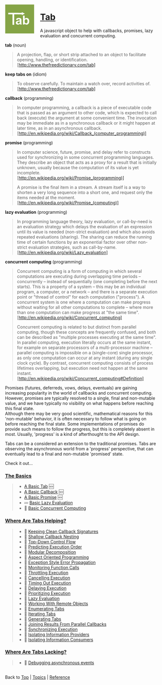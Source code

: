 <a name="top" ></a>

<img src="./doc/img/tab-logo96.png" alt="Tab logo" align="left" style="float:left;" /><img src="./doc/img/1x1.png" align="left" style="float:left;" height="96" width="20" />

# [Tab][top]
A javascript object to help with callbacks, promises, lazy evaluation and concurrent computing.
<br />

**tab** (noun)
> A projection, flap, or short strip attached to an object to facilitate opening, handling, or identification. <br /> [http://www.thefreedictionary.com/tab]

**keep tabs on** (idiom)
> To observe carefully.  To maintain a watch over, record activities of. <br /> [http://www.thefreedictionary.com/tab]

**callback** (programming)
> In computer programming, a callback is a piece of executable code that is passed as an argument to other code, which is expected to call back (execute) the argument at some convenient time. The invocation may be immediate as in a synchronous callback or it might happen at later time, as in an asynchronous callback. <br /> [http://en.wikipedia.org/wiki/Callback_(computer_programming)]

**promise** (programming)
> In computer science, future, promise, and delay refer to constructs used for synchronizing in some concurrent programming languages. They describe an object that acts as a proxy for a result that is initially unknown, usually because the computation of its value is yet incomplete. <br /> [http://en.wikipedia.org/wiki/Promise_(programming)]
>
> A promise is the final item in a stream. A stream itself is a way to shorten a very long sequence into a short one, and request only the items needed at the moment. <br /> [http://en.wikipedia.org/wiki/Promise_(computing)]

**lazy evaluation** (programming)
> In programming language theory, lazy evaluation, or call-by-need is an evaluation strategy which delays the evaluation of an expression until its value is needed (non-strict evaluation) and which also avoids repeated evaluations (sharing). The sharing can reduce the running time of certain functions by an exponential factor over other non-strict evaluation strategies, such as call-by-name. <br /> [http://en.wikipedia.org/wiki/Lazy_evaluation]

**concurrent computing** (programming)
>Concurrent computing is a form of computing in which several computations are executing during overlapping time periods – concurrently – instead of sequentially (one completing before the next starts). This is a property of a system – this may be an individual program, a computer, or a network – and there is a separate execution point or "thread of control" for each computation ("process"). A concurrent system is one where a computation can make progress without waiting for all other computations to complete – where more than one computation can make progress at "the same time". <br /> [http://en.wikipedia.org/wiki/Concurrent_computing]
>
> Concurrent computing is related to but distinct from parallel computing, though these concepts are frequently confused, and both can be described as "multiple processes executing at the same time". In parallel computing, execution literally occurs at the same instant, for example on separate processors of a multi-processor machine – parallel computing is impossible on a (single-core) single processor, as only one computation can occur at any instant (during any single clock cycle). By contrast, concurrent computing consists of process lifetimes overlapping, but execution need not happen at the same instant. <br /> [http://en.wikipedia.org/wiki/Concurrent_computing#Definition]



Promises (futures, deferreds, vows, delays, eventuals) are gaining increasing popularity in the world of callbacks and concurrent computing.  However, promises are typically resolved to a single, final and non-mutable value, and we have typically no visibility on what happens before reaching this final state.  
Although there may be very good scientific, mathematical reasons for this 'non-mutable' behavior, it is often necessary to follow what is going on before reaching the final state.  Some implementations of promises do provide such means to follow the progress, but this is completely absent in most.  Usually, 'progress' is a kind of afterthought to the API design.

Tabs can be a considered an extension to the traditional promises.  Tabs are observing the asynchronous world from a 'progress' perspective, that can eventually lead to a final and non-mutable 'promised' state.

Check it out...

<a name="cat-the-basics" ></a>
### [The Basics][cat-the-basics]
> * [A Basic Tab][topic-a-basic-tab] :new:
> * [A Basic Callback][topic-a-basic-callback] :new:
> * [A Basic Promise][topic-a-basic-promise] :new:
> * :zzz: [ Basic Lazy Evaluation][topic-basic-lazy-evaluation]
> * :construction: [ Basic Concurrent Computing][topic-basic-concurrent-computing]

<a name="cat-where-are-tabs-helping" ></a>
### [Where Are Tabs Helping?][cat-where-are-tabs-helping]
> * :thought_balloon: [ Keeping Clean Callback Signatures][topic-keeping-clean-callback-signatures]
> * :thought_balloon: [ Shallow Callback Nesting][topic-shallow-callback-nesting]
> * :thought_balloon: [ Top-Down Control Flow][topic-top-down-control-flow]
> * :thought_balloon: [ Predicting Execution Order][topic-predicting-execution-order]
> * :thought_balloon: [ Modular Decomposition][topic-modular-decomposition]
> * :thought_balloon: [ Aspect Oriented Programming][topic-aspect-oriented-programming]
> * :thought_balloon: [ Exception Style Error Propagation][topic-exception-style-error-propagation]
> * :thought_balloon: [ Monitoring Function Calls][topic-monitoring-function-calls]
> * :thought_balloon: [ Throttling Execution][topic-throttling-execution]
> * :thought_balloon: [ Cancelling Execution][topic-cancelling-execution]
> * :thought_balloon: [ Timing Out Execution][topic-timing-out-execution]
> * :thought_balloon: [ Delaying Execution][topic-delaying-execution]
> * :thought_balloon: [ Prioritizing Execution][topic-prioritizing-execution]
> * :thought_balloon: [ Lazy Evaluation][topic-lazy-evaluation]
> * :thought_balloon: [ Working With Remote Objects][topic-working-with-remote-objects]
> * :thought_balloon: [ Enumerating Tabs][topic-enumerating-tabs]
> * :thought_balloon: [ Iterating Tabs][topic-iterating-tabs]
> * :thought_balloon: [ Generating Tabs][topic-generating-tabs]
> * :thought_balloon: [ Joining Results From Parallel Callbacks][topic-joining-results-from-parallel-execution]
> * :thought_balloon: [ Synchronizing Execution][topic-synchronizing-execution]
> * :thought_balloon: [ Isolating Information Providers][topic-isolating-information-providers]
> * :thought_balloon: [ Isolating Information Consumers][topic-isolating-information-consumers]

<a name="cat-where-are-tabs-lacking" ></a>
### [Where Are Tabs Lacking?][cat-where-are-tabs-lacking]
> * :thought_balloon: [ Debugging asynchronous events][topic-debugging-asynchronous-events]



<br /> Back to [Top] | [Topics] | [Reference] <br />





[top]: #top "back to the top of this page"
[topics]: /doc/topics.md#topics "back to the 'Topics' section"
[reference]: /doc/reference.md#reference "back to the 'Reference' section"

[cat-the-basics]: #cat-the-basics "more topics under 'The Basics'"
[topic-a-basic-tab]: /doc/topics/a-basic-tab.md#topic-a-basic-tab "Topics / The Basics / A Basic Tab - creating and using a basic Tab object."
[topic-a-basic-callback]: /doc/topics/a-basic-callback.md#topic-a-basic-callback "Topics / The Basics / A Basic Callback - using a Tab object to handle callbacks."
[topic-a-basic-promise]: /doc/topics/a-basic-promise.md#topic-a-basic-promise "Topics / The Basics / A Basic Promise - using a Tab object as a promise."
[topic-basic-lazy-evaluation]: tbd "!!! thinking hard !!!"
[topic-basic-concurrent-computing]: tbd "!!! coming soon !!!"

[cat-where-are-tabs-helping]: #cat-where-are-tabs-helping "more topics under 'Where Are Tabs Helping'"
[topic-keeping-clean-callback-signatures]: tbd "!!! having some vague ideas !!!"
[topic-shallow-callback-nesting]: tbd "!!! having some vague ideas !!!"
[topic-top-down-control-flow]: tbd "!!! having some vague ideas !!!"
[topic-predicting-execution-order]: tbd "!!! having some vague ideas !!!"
[topic-modular-decomposition]: tbd "!!! having some vague ideas !!!"
[topic-aspect-oriented-programming]: tbd "!!! having some vague ideas !!!"
[topic-exception-style-error-propagation]: tbd "!!! having some vague ideas !!!"
[topic-monitoring-function-calls]: tbd "!!! having some vague ideas !!!"
[topic-throttling-execution]: tbd "!!! having some vague ideas !!!"
[topic-cancelling-execution]: tbd "!!! having some vague ideas !!!"
[topic-timing-out-execution]: tbd "!!! having some vague ideas !!!"
[topic-delaying-execution]: tbd "!!! having some vague ideas !!!"
[topic-prioritizing-execution]: tbd "!!! having some vague ideas !!!"
[topic-lazy-evaluation]: tbd "!!! having some vague ideas !!!"
[topic-working-with-remote-objects]: tbd "!!! having some vague ideas !!!"
[topic-enumerating-tabs]: tbd "!!! having some vague ideas !!!"
[topic-iterating-tabs]: tbd "!!! having some vague ideas !!!"
[topic-generating-tabs]: tbd "!!! having some vague ideas !!!"
[topic-joining-results-from-parallel-execution]: tbd "!!! having some vague ideas !!!"
[topic-synchronizing-execution]: tbd "!!! having some vague ideas !!!"
[topic-isolating-information-providers]: tbd "!!! having some vague ideas !!!"
[topic-isolating-information-consumers]: tbd "!!! having some vague ideas !!!"

[cat-where-are-tabs-lacking]: #cat-where-are-tabs-lacking "more topics under 'Where Are Tabs Lacking'"
[topic-debugging-asynchronous-events]: tbd "!!! having some vague ideas !!!"
